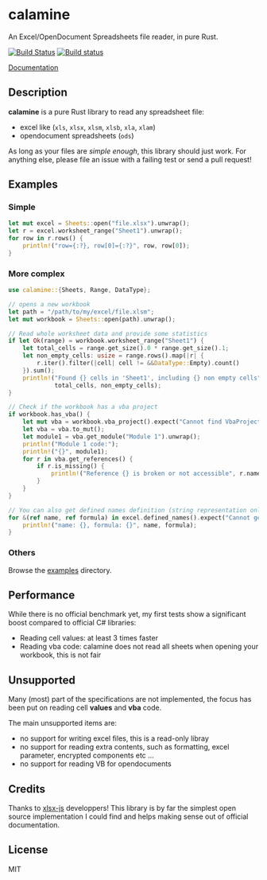 # calamine

An Excel/OpenDocument Spreadsheets file reader, in pure Rust.

[![Build Status](https://travis-ci.org/tafia/calamine.svg?branch=master)](https://travis-ci.org/tafia/calamine)
[![Build status](https://ci.appveyor.com/api/projects/status/njpnhq54h5hxsgel/branch/master?svg=true)](https://ci.appveyor.com/project/tafia/calamine/branch/master)

[Documentation](https://docs.rs/calamine/)

## Description

**calamine** is a pure Rust library to read any spreadsheet file:
- excel like (`xls`, `xlsx`, `xlsm`, `xlsb`, `xla`, `xlam`)
- opendocument spreadsheets (`ods`)

As long as your files are *simple enough*, this library should just work.
For anything else, please file an issue with a failing test or send a pull request!

## Examples

### Simple
```rust
let mut excel = Sheets::open("file.xlsx").unwrap();
let r = excel.worksheet_range("Sheet1").unwrap();
for row in r.rows() {
    println!("row={:?}, row[0]={:?}", row, row[0]);
}
```

### More complex

```rust
use calamine::{Sheets, Range, DataType};

// opens a new workbook
let path = "/path/to/my/excel/file.xlsm";
let mut workbook = Sheets::open(path).unwrap();

// Read whole worksheet data and provide some statistics
if let Ok(range) = workbook.worksheet_range("Sheet1") {
    let total_cells = range.get_size().0 * range.get_size().1;
    let non_empty_cells: usize = range.rows().map(|r| {
        r.iter().filter(|cell| cell != &&DataType::Empty).count()
    }).sum();
    println!("Found {} cells in 'Sheet1', including {} non empty cells",
             total_cells, non_empty_cells);
}

// Check if the workbook has a vba project
if workbook.has_vba() {
    let mut vba = workbook.vba_project().expect("Cannot find VbaProject");
    let vba = vba.to_mut();
    let module1 = vba.get_module("Module 1").unwrap();
    println!("Module 1 code:");
    println!("{}", module1);
    for r in vba.get_references() {
        if r.is_missing() {
            println!("Reference {} is broken or not accessible", r.name);
        }
    }
}

// You can also get defined names definition (string representation only)
for &(ref name, ref formula) in excel.defined_names().expect("Cannot get defined names!") {
    println!("name: {}, formula: {}", name, formula);
}
```

### Others

Browse the [examples](https://github.com/tafia/calamine/tree/master/examples) directory.

## Performance

While there is no official benchmark yet, my first tests show a significant boost compared to official C# libraries:
- Reading cell values: at least 3 times faster
- Reading vba code: calamine does not read all sheets when opening your workbook, this is not fair

## Unsupported

Many (most) part of the specifications are not implemented, the focus has been put on reading cell **values** and **vba** code.

The main unsupported items are:
- no support for writing excel files, this is a read-only libray
- no support for reading extra contents, such as formatting, excel parameter, encrypted components etc ...
- no support for reading VB for opendocuments

## Credits

Thanks to [xlsx-js](https://github.com/SheetJS/js-xlsx) developpers!
This library is by far the simplest open source implementation I could find and helps making sense out of official documentation.

## License

MIT
